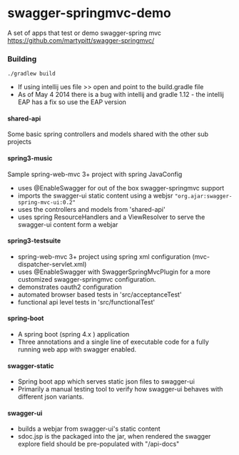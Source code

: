 swagger-springmvc-demo
======================

A set of apps that test or demo swagger-spring mvc https://github.com/martypitt/swagger-springmvc/


### Building
```
./gradlew build
```

- If using intellij ues file >> open and point to the build.gradle file
- As of May 4 2014 there is a bug with intellij and gradle 1.12 - the intellij EAP has a fix so use the EAP version


#### shared-api
Some basic spring controllers and models shared with the other sub projects

#### spring3-music
Sample spring-web-mvc 3+ project with spring JavaConfig 
- uses @EnableSwagger for out of the box swagger-springmvc support
- imports the swagger-ui static content using a webjsr `"org.ajar:swagger-spring-mvc-ui:0.2"`
- uses the controllers and models from 'shared-api'
- uses spring ResourceHandlers and a ViewResolver to serve the swagger-ui content form a webjar

#### spring3-testsuite
- spring-web-mvc 3+ project using spring xml configuration (mvc-dispatcher-servlet.xml)
- uses @EnableSwagger with SwaggerSpringMvcPlugin for a more customized swagger-springmvc configuration.
- demonstrates oauth2 configuration
- automated browser based tests in 'src/acceptanceTest'
- functional api level tests in 'src/functionalTest'

#### spring-boot
- A spring boot (spring 4.x ) application
- Three annotations and a single line of executable code for a fully running web app with swagger enabled.

#### swagger-static
- Spring boot app which serves static json files to swagger-ui
- Primarily a manual testing tool to verify how swagger-ui behaves with different json variants.

#### swagger-ui
- builds a webjar from swagger-ui's static content
- sdoc.jsp is the packaged into the jar, when rendered the swagger explore field should  be 
pre-populated with "<your-context-path>/api-docs"